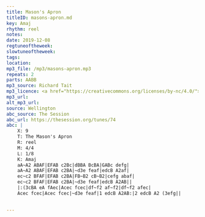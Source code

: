 ```yaml
---
title: Mason's Apron
titleID: masons-apron.md
key: Amaj
rhythm: reel
notes: 
date: 2019-12-08
regtuneoftheweek: 
slowtuneoftheweek: 
tags: 
location: 
mp3_file: /mp3/masons-apron.mp3
repeats: 2
parts: AABB
mp3_source: Richard Tait
mp3_licence: <a href="https://creativecommons.org/licenses/by-nc/4.0/">CC-BY-NC-4.0</a>
mp3_url: 
alt_mp3_url: 
source: Wellington
abc_source: The Session
abc_url: https://thesession.org/tunes/74
abc: |
    X: 9
    T: The Mason's Apron
    R: reel
    M: 4/4
    L: 1/8
    K: Amaj
    aA~A2 ABAF|EFAB c2Bc|dBBA BcBA|GABc defg|
    aA~A2 ABAF|EFAB c2BA|~d3e feaf|edcB A2af|
    ec~c2 BFAF|EFAB c2BA|FB~B2 cB~B2|cefg abaf|
    ec~c2 BFAF|EFAB c2BA|~d3e feaf|edcB A2AB||
    |:(3cBA eA fAec|Acec fcec|df~f2 af~f2|df~f2 afec|
    Acec fcec|Acec fcec|~d3e feaf|1 edcB A2AB:|2 edcB A2 (3efg||
    

---
```

